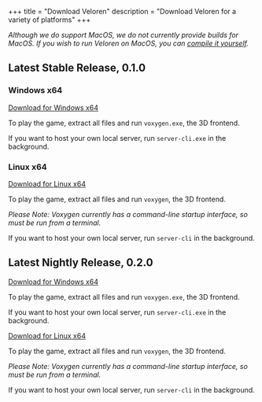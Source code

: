 +++
title = "Download Veloren"
description = "Download Veloren for a variety of platforms"
+++

*Although we do support MacOS, we do not currently provide builds for MacOS. If you wish to run Veloren on MacOS, you can [compile it yourself](https://gitlab.com/veloren/game/wikis/Developer's-Corner/Introduction).*

## Latest Stable Release, 0.1.0

### Windows x64

[Download for Windows x64](https://gitlab.com/veloren/game/-/jobs/artifacts/v0.1.0/download?job=stable-windows-optimized)

To play the game, extract all files and run `voxygen.exe`, the 3D frontend.

If you want to host your own local server, run `server-cli.exe` in the background.

### Linux x64

[Download for Linux x64](https://gitlab.com/veloren/game/-/jobs/artifacts/v0.1.0/download?job=stable-linux-optimized)

To play the game, extract all files and run `voxygen`, the 3D frontend.

*Please Note: Voxygen currently has a command-line startup interface, so must be run from a terminal.*

If you want to host your own local server, run `server-cli` in the background.

## Latest Nightly Release, 0.2.0

[Download for Windows x64](https://gitlab.com/veloren/game/-/jobs/artifacts/master/download?job=nightly-windows-debug)

To play the game, extract all files and run `voxygen.exe`, the 3D frontend.

If you want to host your own local server, run `server-cli.exe` in the background.

[Download for Linux x64](https://gitlab.com/veloren/game/-/jobs/artifacts/master/download?job=nightly-linux-debug)

To play the game, extract all files and run `voxygen`, the 3D frontend.

*Please Note: Voxygen currently has a command-line startup interface, so must be run from a terminal.*

If you want to host your own local server, run `server-cli` in the background.
